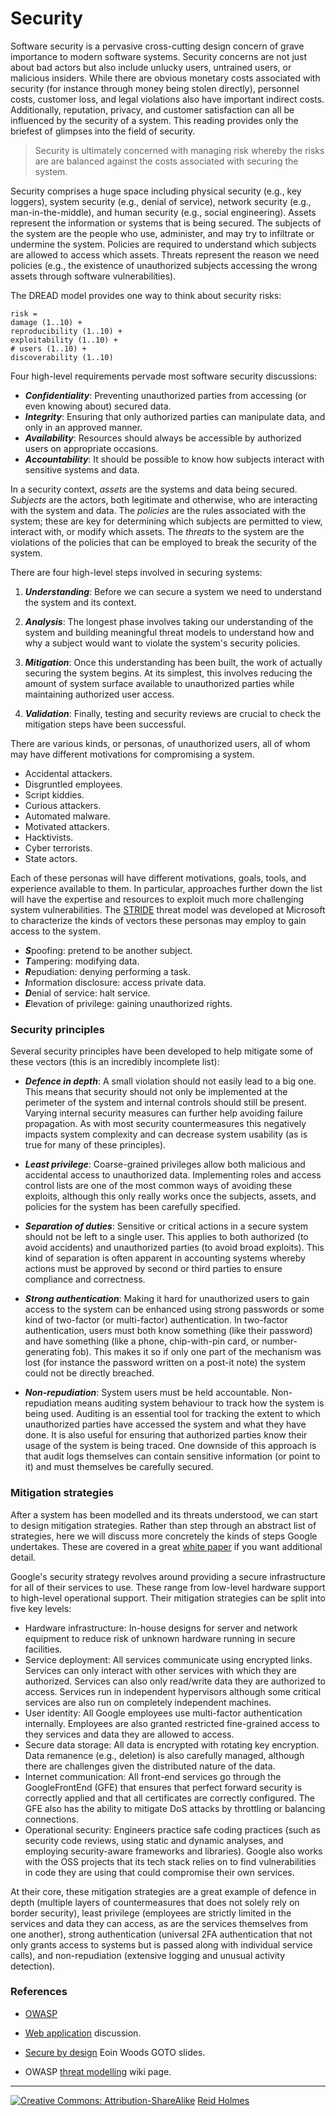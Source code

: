 # Security

Software security is a pervasive cross-cutting design concern of grave importance to modern software systems. Security concerns are not just about bad actors but also include unlucky users, untrained users, or malicious insiders. While there are obvious monetary costs associated with security (for instance through money being stolen directly), personnel costs, customer loss, and legal violations also have important indirect costs. Additionally, reputation, privacy, and customer satisfaction can all be influenced by the security of a system. This reading provides only the briefest of glimpses into the field of security.

> Security is ultimately concerned with managing risk whereby the risks are are balanced against the costs associated with securing the system.
 
Security comprises a huge space including physical security (e.g., key loggers), system security (e.g., denial of service), network security (e.g., man-in-the-middle), and human security (e.g., social engineering). Assets represent the information or systems that is being secured. The subjects of the system are the people who use, administer, and may try to infiltrate or undermine the system. Policies are required to understand which subjects are allowed to access which assets. Threats represent the reason we need policies (e.g., the existence of unauthorized subjects accessing the wrong assets through software vulnerabilities). 

The DREAD model provides one way to think about security risks:

```
risk =
damage (1..10) + 
reproducibility (1..10) +
exploitability (1..10) +
# users (1..10) +
discoverability (1..10)
```

Four high-level requirements pervade most software security discussions: 

* ***Confidentiality***: Preventing unauthorized parties from accessing (or even knowing about) secured data.
* ***Integrity***: Ensuring that only authorized parties can manipulate data, and only in an approved manner.
* ***Availability***: Resources should always be accessible by authorized users on appropriate occasions.
* ***Accountability***: It should be possible to know how subjects interact with sensitive systems and data.

In a security context, _assets_ are the systems and data being secured. _Subjects_ are the actors, both legitimate and otherwise, who are interacting with the system and data. The _policies_ are the rules associated with the system; these are key for determining which subjects are permitted to view, interact with, or modify which assets. The _threats_ to the system are the violations of the policies that can be employed to break the security of the system.

There are four high-level steps involved in securing systems:

1. ***Understanding***: Before we can secure a system we need to understand the system and its context.

1. ***Analysis***: The longest phase involves taking our understanding of the system and building meaningful threat models to understand how and why a subject would want to violate the system's security policies.

1. ***Mitigation***: Once this understanding has been built, the work of actually securing the system begins. At its simplest, this involves reducing the amount of system surface available to unauthorized parties while maintaining authorized user access.

1. ***Validation***: Finally, testing and security reviews are crucial to check the mitigation steps have been successful.

There are various kinds, or personas, of unauthorized users, all of whom may have different motivations for compromising a system.

* Accidental attackers.
* Disgruntled employees.
* Script kiddies.
* Curious attackers.
* Automated malware.
* Motivated attackers.
* Hacktivists.
* Cyber terrorists.
* State actors.

Each of these personas will have different motivations, goals, tools, and experience available to them. In particular, approaches further down the list will have the expertise and resources to exploit much more challenging system vulnerabilities. The [STRIDE](https://msdn.microsoft.com/en-us/library/ee823878(v=cs.20).aspx) threat model was developed at Microsoft to characterize the kinds of vectors these personas may employ to gain access to the system.

* ***S***poofing: pretend to be another subject.
* ***T***ampering: modifying data.
* ***R***epudiation: denying performing a task.
* ***I***nformation disclosure: access private data.
* ***D***enial of service: halt service.
* ***E***levation of privilege: gaining unauthorized rights.

### Security principles

Several security principles have been developed to help mitigate some of these vectors (this is an incredibly incomplete list):

* ***Defence in depth***: A small violation should not easily lead to a big one. This means that security should not only be implemented at the perimeter of the system and internal controls should still be present. Varying internal security measures can further help avoiding failure propagation. As with most security countermeasures this negatively impacts system complexity and can decrease system usability (as is true for many of these principles). 

* ***Least privilege***: Coarse-grained privileges allow both malicious and accidental access to unauthorized data. Implementing roles and access control lists are one of the most common ways of avoiding these exploits, although this only really works once the subjects, assets, and policies for the system has been carefully specified.

* ***Separation of duties***: Sensitive or critical actions in a secure system should not be left to a single user. This applies to both authorized (to avoid accidents) and unauthorized parties (to avoid broad exploits). This kind of separation is often apparent in accounting systems whereby actions must be approved by second or third parties to ensure compliance and correctness.

* ***Strong authentication***: Making it hard for unauthorized users to gain access to the system can be enhanced using strong passwords or some kind of two-factor (or multi-factor) authentication. In two-factor authentication, users must both know something (like their password) and have something (like a phone, chip-with-pin card, or number-generating fob). This makes it so if only one part of the mechanism was lost (for instance the password written on a post-it note) the system could not be directly breached.

* ***Non-repudiation***: System users must be held accountable. Non-repudiation means auditing system behaviour to track how the system is being used. Auditing is an essential tool for tracking the extent to which unauthorized parties have accessed the system and what they have done. It is also useful for ensuring that authorized parties know their usage of the system is being traced. One downside of this approach is that audit logs themselves can contain sensitive information (or point to it) and must themselves be carefully secured.


### Mitigation strategies

After a system has been modelled and its threats understood, we can start to design mitigation strategies. Rather than step through an abstract list of strategies, here we will discuss more concretely the kinds of steps Google undertakes. These are covered in a great [white paper](https://cloud.google.com/security/security-design/) if you want additional detail.

<!--
Google's high-level security goals are to:

* Enable secure deployment of services.
* Secure data storage and safeguard end user privacy.
* Maintain secure communications between services.
* Ensure secure and private customer communication.
* Mandate operation by administrators.
-->

Google's security strategy revolves around providing a secure infrastructure for all of their services to use. These range from low-level hardware support to high-level operational support. Their mitigation strategies can be split into five key levels:

* Hardware infrastructure: In-house designs for server and network equipment to reduce risk of unknown hardware running in secure facilities. 
* Service deployment: All services communicate using encrypted links. Services can only interact with other services with which they are authorized. Services can also only read/write data they are authorized to access. Services run in independent hypervisors although some critical services are also run on completely independent machines.
* User identity: All Google employees use multi-factor authentication internally. Employees are also granted restricted fine-grained access to they services and data they are allowed to access.
* Secure data storage: All data is encrypted with rotating key encryption. Data remanence (e.g., deletion) is also carefully managed, although there are challenges given the distributed nature of the data.
* Internet communication: All front-end services go through the GoogleFrontEnd (GFE) that ensures that perfect forward security is correctly applied and that all certificates are correctly configured. The GFE also has the ability to mitigate DoS attacks by throttling or balancing connections.
* Operational security: Engineers practice safe coding practices (such as security code reviews, using static and dynamic analyses, and employing security-aware frameworks and libraries). Google also works with the OSS projects that its tech stack relies on to find vulnerabilities in code they are using that could compromise their own services.

At their core, these mitigation strategies are a great example of defence in depth (multiple layers of countermeasures that does not solely rely on border security), least privilege (employees are strictly limited in the services and data they can access, as are the services themselves from one another), strong authentication (universal 2FA authentication that not only grants access to systems but is passed along with individual service calls), and non-repudiation (extensive logging and unusual activity detection). 

### References

* [OWASP](https://www.owasp.org)

* [Web application](http://martinfowler.com/articles/web-security-basics.html#ProtectUserSessions) discussion.

* [Secure by design](http://www.slideshare.net/EoinWoods1/secure-by-design-security-design-principles-for-the-rest-of-us) Eoin Woods GOTO slides.

* OWASP [threat modelling](https://www.owasp.org/index.php/Threat_Risk_Modeling) wiki page.

---
[![](figures/CCSA.png "Creative Commons: Attribution-ShareAlike")](https://creativecommons.org/licenses/by-sa/3.0/) [Reid Holmes](https://www.cs.ubc.ca/~rtholmes/)
